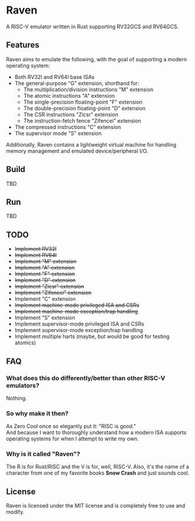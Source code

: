 # Raven
A RISC-V emulator written in Rust supporting RV32GCS and RV64GCS.

## Features
Raven aims to emulate the following, with the goal of supporting a modern operating system:
- Both RV32I and RV64I base ISAs
- The general-purpose "G" extension, shorthand for:
    - The multiplication/division instructions "M" extension
    - The atomic instructions "A" extension
    - The single-precision floating-point "F" extension
    - The double-precision floating-point "D" extension
    - The CSR instructions "Zicsr" extension
    - The instruction-fetch fence "Zifencei" extension
- The compressed instructions "C" extension
- The supervisor mode "S" extension

Additionally, Raven contains a lightweight virtual machine for handling memory management and
emulated device/peripheral I/O.

## Build
TBD

## Run
TBD

## TODO
- ~~Implement RV32I~~
- ~~Implement RV64I~~
- ~~Implement "M" extension~~
- ~~Implement "A" extension~~
- ~~Implement "F" extension~~
- ~~Implement "D" extension~~
- ~~Implement "Zicsr" extension~~
- ~~Implement "Zifencei" extension~~
- Implement "C" extension
- ~~Implement machine-mode privileged ISA and CSRs~~
- ~~Implement machine-mode exception/trap handling~~
- Implement "S" extension
- Implement supervisor-mode privileged ISA and CSRs
- Implement supervisor-mode exception/trap handling
- Implement multiple harts (maybe, but would be good for testing atomics)

## FAQ
### What does this do differently/better than other RISC-V emulators?
Nothing.

### So why make it then?
As Zero Cool once so elegantly put it: "RISC is good."  
And because I want to thoroughly understand how a modern ISA supports operating systems for when
I attempt to write my own.

### Why is it called "Raven"?
The R is for Rust/RISC and the V is for, well, RISC-V.
Also, it's the name of a character from one of my favorite books **Snow Crash** and just sounds cool.

## License
Raven is licensed under the MIT license and is completely free to use and modify.